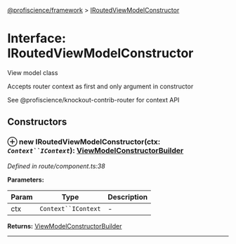 [@profiscience/framework](../README.md) > [IRoutedViewModelConstructor](../interfaces/iroutedviewmodelconstructor.md)



# Interface: IRoutedViewModelConstructor


View model class

Accepts router context as first and only argument in constructor

See @profiscience/knockout-contrib-router for context API


## Constructors
<a id="constructor"></a>


### ⊕ **new IRoutedViewModelConstructor**(ctx: *`Context``IContext`*): [ViewModelConstructorBuilder](../classes/viewmodelconstructorbuilder.md)


*Defined in route/component.ts:38*



**Parameters:**

| Param | Type | Description |
| ------ | ------ | ------ |
| ctx | `Context``IContext`   |  - |





**Returns:** [ViewModelConstructorBuilder](../classes/viewmodelconstructorbuilder.md)

---


